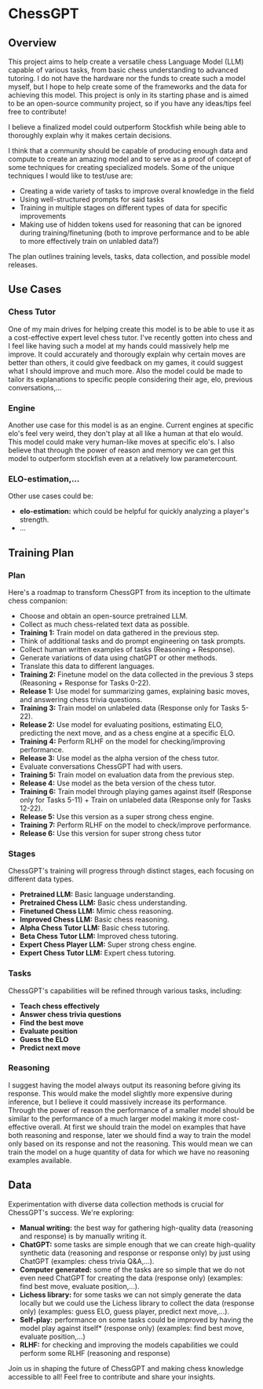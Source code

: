 # ChessGPT

## Overview
This project aims to help create a versatile chess Language Model (LLM) capable of various tasks, from basic chess understanding to advanced tutoring.
I do not have the hardware nor the funds to create such a model myself, but I hope to help create some of the frameworks and the data for achieving this model. 
This project is only in its starting phase and is aimed to be an open-source community project, so if you have any ideas/tips feel free to contribute!

I believe a finalized model could outperform Stockfish while being able to thoroughly explain why it makes certain decisions. 

I think that a community should be capable of producing enough data and compute to create an amazing model and to serve as a proof of concept of some techniques for creating specialized models.
Some of the unique techniques I would like to test/use are:
 - Creating a wide variety of tasks to improve overal knowledge in the field
 - Using well-structured prompts for said tasks
 - Training in multiple stages on different types of data for specific improvements
 - Making use of hidden tokens used for reasoning that can be ignored during training/finetuning (both to improve performance and to be able to more effectively train on unlabled data?)

The plan outlines training levels, tasks, data collection, and possible model releases. 

## Use Cases

### Chess Tutor
One of my main drives for helping create this model is to be able to use it as a cost-effective expert level chess tutor. 
I've recently gotten into chess and I feel like having such a model at my hands could massively help me improve.
It could accurately and thorougly explain why certain moves are better than others, it could give feedback on my games, it could suggest what I should improve and much more.
Also the model could be made to tailor its explanations to specific people considering their age, elo, previous conversations,...

### Engine
Another use case for this model is as an engine.
Current engines at specific elo's feel very weird, they don't play at all like a human at that elo would.
This model could make very human-like moves at specific elo's.
I also believe that through the power of reason and memory we can get this model to outperform stockfish even at a relatively low parametercount.

### ELO-estimation,...
Other use cases could be:
- **elo-estimation:** which could be helpful for quickly analyzing a player's strength.
- ...

## Training Plan

### Plan
Here's a roadmap to transform ChessGPT from its inception to the ultimate chess companion:
- Choose and obtain an open-source pretrained LLM.
- Collect as much chess-related text data as possible.
- **Training 1:** Train model on data gathered in the previous step.
- Think of additional tasks and do prompt engineering on task prompts.
- Collect human written examples of tasks (Reasoning + Response).
- Generate variations of data using chatGPT or other methods.
- Translate this data to different languages.
- **Training 2:** Finetune model on the data collected in the previous 3 steps (Reasoning + Response for Tasks 0-22).
- **Release 1:** Use model for summarizing games, explaining basic moves, and answering chess trivia questions.
- **Training 3:** Train model on unlabeled data (Response only for Tasks 5-22).
- **Release 2:** Use model for evaluating positions, estimating ELO, predicting the next move, and as a chess engine at a specific ELO.
- **Training 4:** Perform RLHF on the model for checking/improving performance.
- **Release 3:** Use model as the alpha version of the chess tutor.
- Evaluate conversations ChessGPT had with users.
- **Training 5:** Train model on evaluation data from the previous step.
- **Release 4:** Use model as the beta version of the chess tutor.
- **Training 6:** Train model through playing games against itself (Response only for Tasks 5-11) + Train on unlabeled data (Response only for Tasks 12-22).
- **Release 5:** Use this version as a super strong chess engine.
- **Training 7:** Perform RLHF on the model to check/improve performance.
- **Release 6:** Use this version for super strong chess tutor

### Stages
ChessGPT's training will progress through distinct stages, each focusing on different data types.
- **Pretrained LLM:** Basic language understanding.
- **Pretrained Chess LLM:** Basic chess understanding.
- **Finetuned Chess LLM:** Mimic chess reasoning.
- **Improved Chess LLM:** Basic chess reasoning.
- **Alpha Chess Tutor LLM:** Basic chess tutoring.
- **Beta Chess Tutor LLM:** Improved chess tutoring.
- **Expert Chess Player LLM:** Super strong chess engine.
- **Expert Chess Tutor LLM:** Expert chess tutoring.

### Tasks
ChessGPT's capabilities will be refined through various tasks, including:
- **Teach chess effectively**
- **Answer chess trivia questions**
- **Find the best move**
- **Evaluate position**
- **Guess the ELO**
- **Predict next move**

### Reasoning
I suggest having the model always output its reasoning before giving its response. 
This would make the model slightly more expensive during inference, but I believe it could massively increase its performance.
Through the power of reason the performance of a smaller model should be similar to the performance of a much larger model making it more cost-effective overall.
At first we should train the model on examples that have both reasoning and response, later we should find a way to train the model only based on its response and not the reasoning.
This would mean we can train the model on a huge quantity of data for which we have no reasoning examples available.

## Data
Experimentation with diverse data collection methods is crucial for ChessGPT's success. We're exploring:
- **Manual writing:** the best way for gathering high-quality data (reasoning and response) is by manually writing it.
- **ChatGPT:** some tasks are simple enough that we can create high-quality synthetic data (reasoning and response or response only) by just using ChatGPT (examples: chess trivia Q&A,...).
- **Computer generated:** some of the tasks are so simple that we do not even need ChatGPT for creating the data (response only) (examples: find best move, evaluate position,...).
- **Lichess library:** for some tasks we can not simply generate the data locally but we could use the Lichess library to collect the data (response only) (examples: guess ELO, guess player, predict next move,...).
- **Self-play:** performance on some tasks could be improved by having the model play against itself* (response only) (examples: find best move, evaluate position,...)
- **RLHF:** for checking and improving the models capabilities we could perform some RLHF (reasoning and response)


Join us in shaping the future of ChessGPT and making chess knowledge accessible to all! Feel free to contribute and share your insights.
